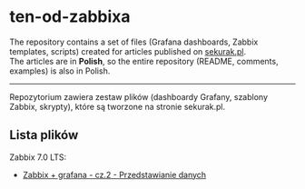 # ten-od-zabbixa

The repository contains a set of files (Grafana dashboards, Zabbix templates, scripts) created for articles published on [sekurak.pl](https://sekurak.pl).  
The articles are in **Polish**, so the entire repository (README, comments, examples) is also in Polish.

---

Repozytorium zawiera zestaw plików (dashboardy Grafany, szablony Zabbix, skrypty), które są tworzone na stronie sekurak.pl.

## Lista plików
Zabbix 7.0 LTS:
- [Zabbix + grafana - cz.2 - Przedstawianie danych](./7.0\Zabbix+grafana_cz_2_Przedstawianie_danych)  


